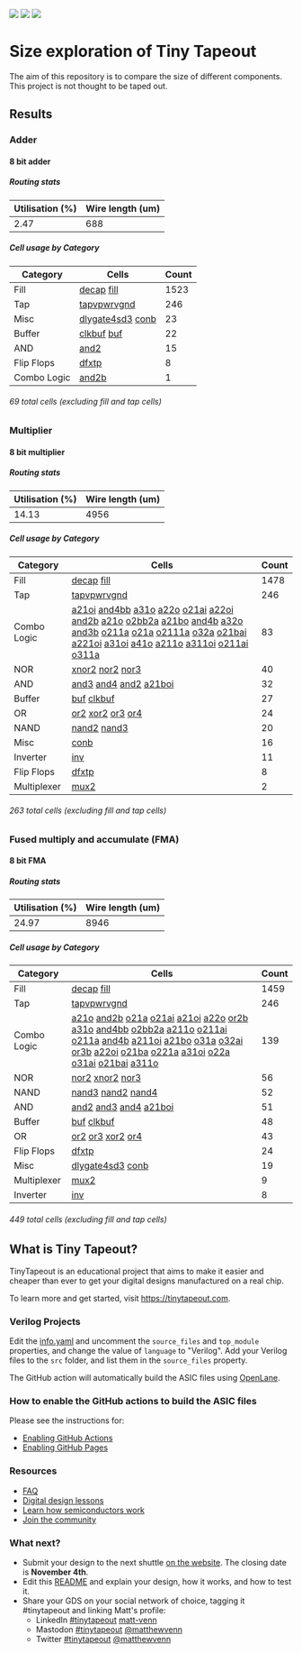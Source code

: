 ![](../../workflows/gds/badge.svg) ![](../../workflows/docs/badge.svg) ![](../../workflows/test/badge.svg)

# Size exploration of Tiny Tapeout
The aim of this repository is to compare the size of different components. 
This project is not thought to be taped out. 

## Results

### Adder
#### 8 bit adder 
##### Routing stats

| Utilisation (%) | Wire length (um) |
|-------------|------------------|
| 2.47 | 688 |

##### Cell usage by Category

| Category | Cells | Count |
|---------------|----------|-------|
|Fill | [decap](https://skywater-pdk.readthedocs.io/en/main/contents/libraries/sky130_fd_sc_hd/cells/decap) [fill](https://skywater-pdk.readthedocs.io/en/main/contents/libraries/sky130_fd_sc_hd/cells/fill) | 1523|
|Tap | [tapvpwrvgnd](https://skywater-pdk.readthedocs.io/en/main/contents/libraries/sky130_fd_sc_hd/cells/tapvpwrvgnd) | 246|
|Misc | [dlygate4sd3](https://skywater-pdk.readthedocs.io/en/main/contents/libraries/sky130_fd_sc_hd/cells/dlygate4sd3) [conb](https://skywater-pdk.readthedocs.io/en/main/contents/libraries/sky130_fd_sc_hd/cells/conb) | 23|
|Buffer | [clkbuf](https://skywater-pdk.readthedocs.io/en/main/contents/libraries/sky130_fd_sc_hd/cells/clkbuf) [buf](https://skywater-pdk.readthedocs.io/en/main/contents/libraries/sky130_fd_sc_hd/cells/buf) | 22|
|AND | [and2](https://skywater-pdk.readthedocs.io/en/main/contents/libraries/sky130_fd_sc_hd/cells/and2) | 15|
|Flip Flops | [dfxtp](https://skywater-pdk.readthedocs.io/en/main/contents/libraries/sky130_fd_sc_hd/cells/dfxtp) | 8|
|Combo Logic | [and2b](https://skywater-pdk.readthedocs.io/en/main/contents/libraries/sky130_fd_sc_hd/cells/and2b) | 1|
###### 69 total cells (excluding fill and tap cells)

### Multiplier
#### 8 bit multiplier 
##### Routing stats

| Utilisation (%) | Wire length (um) |
|-------------|------------------|
| 14.13 | 4956 |

##### Cell usage by Category

| Category | Cells | Count |
|---------------|----------|-------|
|Fill | [decap](https://skywater-pdk.readthedocs.io/en/main/contents/libraries/sky130_fd_sc_hd/cells/decap) [fill](https://skywater-pdk.readthedocs.io/en/main/contents/libraries/sky130_fd_sc_hd/cells/fill) | 1478|
|Tap | [tapvpwrvgnd](https://skywater-pdk.readthedocs.io/en/main/contents/libraries/sky130_fd_sc_hd/cells/tapvpwrvgnd) | 246|
|Combo Logic | [a21oi](https://skywater-pdk.readthedocs.io/en/main/contents/libraries/sky130_fd_sc_hd/cells/a21oi) [and4bb](https://skywater-pdk.readthedocs.io/en/main/contents/libraries/sky130_fd_sc_hd/cells/and4bb) [a31o](https://skywater-pdk.readthedocs.io/en/main/contents/libraries/sky130_fd_sc_hd/cells/a31o) [a22o](https://skywater-pdk.readthedocs.io/en/main/contents/libraries/sky130_fd_sc_hd/cells/a22o) [o21ai](https://skywater-pdk.readthedocs.io/en/main/contents/libraries/sky130_fd_sc_hd/cells/o21ai) [a22oi](https://skywater-pdk.readthedocs.io/en/main/contents/libraries/sky130_fd_sc_hd/cells/a22oi) [and2b](https://skywater-pdk.readthedocs.io/en/main/contents/libraries/sky130_fd_sc_hd/cells/and2b) [a21o](https://skywater-pdk.readthedocs.io/en/main/contents/libraries/sky130_fd_sc_hd/cells/a21o) [o2bb2a](https://skywater-pdk.readthedocs.io/en/main/contents/libraries/sky130_fd_sc_hd/cells/o2bb2a) [a21bo](https://skywater-pdk.readthedocs.io/en/main/contents/libraries/sky130_fd_sc_hd/cells/a21bo) [and4b](https://skywater-pdk.readthedocs.io/en/main/contents/libraries/sky130_fd_sc_hd/cells/and4b) [a32o](https://skywater-pdk.readthedocs.io/en/main/contents/libraries/sky130_fd_sc_hd/cells/a32o) [and3b](https://skywater-pdk.readthedocs.io/en/main/contents/libraries/sky130_fd_sc_hd/cells/and3b) [o211a](https://skywater-pdk.readthedocs.io/en/main/contents/libraries/sky130_fd_sc_hd/cells/o211a) [o21a](https://skywater-pdk.readthedocs.io/en/main/contents/libraries/sky130_fd_sc_hd/cells/o21a) [o2111a](https://skywater-pdk.readthedocs.io/en/main/contents/libraries/sky130_fd_sc_hd/cells/o2111a) [o32a](https://skywater-pdk.readthedocs.io/en/main/contents/libraries/sky130_fd_sc_hd/cells/o32a) [o21bai](https://skywater-pdk.readthedocs.io/en/main/contents/libraries/sky130_fd_sc_hd/cells/o21bai) [a221oi](https://skywater-pdk.readthedocs.io/en/main/contents/libraries/sky130_fd_sc_hd/cells/a221oi) [a31oi](https://skywater-pdk.readthedocs.io/en/main/contents/libraries/sky130_fd_sc_hd/cells/a31oi) [a41o](https://skywater-pdk.readthedocs.io/en/main/contents/libraries/sky130_fd_sc_hd/cells/a41o) [a211o](https://skywater-pdk.readthedocs.io/en/main/contents/libraries/sky130_fd_sc_hd/cells/a211o) [a311oi](https://skywater-pdk.readthedocs.io/en/main/contents/libraries/sky130_fd_sc_hd/cells/a311oi) [o211ai](https://skywater-pdk.readthedocs.io/en/main/contents/libraries/sky130_fd_sc_hd/cells/o211ai) [o311a](https://skywater-pdk.readthedocs.io/en/main/contents/libraries/sky130_fd_sc_hd/cells/o311a) | 83|
|NOR | [xnor2](https://skywater-pdk.readthedocs.io/en/main/contents/libraries/sky130_fd_sc_hd/cells/xnor2) [nor2](https://skywater-pdk.readthedocs.io/en/main/contents/libraries/sky130_fd_sc_hd/cells/nor2) [nor3](https://skywater-pdk.readthedocs.io/en/main/contents/libraries/sky130_fd_sc_hd/cells/nor3) | 40|
|AND | [and3](https://skywater-pdk.readthedocs.io/en/main/contents/libraries/sky130_fd_sc_hd/cells/and3) [and4](https://skywater-pdk.readthedocs.io/en/main/contents/libraries/sky130_fd_sc_hd/cells/and4) [and2](https://skywater-pdk.readthedocs.io/en/main/contents/libraries/sky130_fd_sc_hd/cells/and2) [a21boi](https://skywater-pdk.readthedocs.io/en/main/contents/libraries/sky130_fd_sc_hd/cells/a21boi) | 32|
|Buffer | [buf](https://skywater-pdk.readthedocs.io/en/main/contents/libraries/sky130_fd_sc_hd/cells/buf) [clkbuf](https://skywater-pdk.readthedocs.io/en/main/contents/libraries/sky130_fd_sc_hd/cells/clkbuf) | 27|
|OR | [or2](https://skywater-pdk.readthedocs.io/en/main/contents/libraries/sky130_fd_sc_hd/cells/or2) [xor2](https://skywater-pdk.readthedocs.io/en/main/contents/libraries/sky130_fd_sc_hd/cells/xor2) [or3](https://skywater-pdk.readthedocs.io/en/main/contents/libraries/sky130_fd_sc_hd/cells/or3) [or4](https://skywater-pdk.readthedocs.io/en/main/contents/libraries/sky130_fd_sc_hd/cells/or4) | 24|
|NAND | [nand2](https://skywater-pdk.readthedocs.io/en/main/contents/libraries/sky130_fd_sc_hd/cells/nand2) [nand3](https://skywater-pdk.readthedocs.io/en/main/contents/libraries/sky130_fd_sc_hd/cells/nand3) | 20|
|Misc | [conb](https://skywater-pdk.readthedocs.io/en/main/contents/libraries/sky130_fd_sc_hd/cells/conb) | 16|
|Inverter | [inv](https://skywater-pdk.readthedocs.io/en/main/contents/libraries/sky130_fd_sc_hd/cells/inv) | 11|
|Flip Flops | [dfxtp](https://skywater-pdk.readthedocs.io/en/main/contents/libraries/sky130_fd_sc_hd/cells/dfxtp) | 8|
|Multiplexer | [mux2](https://skywater-pdk.readthedocs.io/en/main/contents/libraries/sky130_fd_sc_hd/cells/mux2) | 2|
###### 263 total cells (excluding fill and tap cells)

### Fused multiply and accumulate (FMA)
#### 8 bit FMA 
##### Routing stats

| Utilisation (%) | Wire length (um) |
|-------------|------------------|
| 24.97 | 8946 |

##### Cell usage by Category

| Category | Cells | Count |
|---------------|----------|-------|
|Fill | [decap](https://skywater-pdk.readthedocs.io/en/main/contents/libraries/sky130_fd_sc_hd/cells/decap) [fill](https://skywater-pdk.readthedocs.io/en/main/contents/libraries/sky130_fd_sc_hd/cells/fill) | 1459|
|Tap | [tapvpwrvgnd](https://skywater-pdk.readthedocs.io/en/main/contents/libraries/sky130_fd_sc_hd/cells/tapvpwrvgnd) | 246|
|Combo Logic | [a21o](https://skywater-pdk.readthedocs.io/en/main/contents/libraries/sky130_fd_sc_hd/cells/a21o) [and2b](https://skywater-pdk.readthedocs.io/en/main/contents/libraries/sky130_fd_sc_hd/cells/and2b) [o21a](https://skywater-pdk.readthedocs.io/en/main/contents/libraries/sky130_fd_sc_hd/cells/o21a) [o21ai](https://skywater-pdk.readthedocs.io/en/main/contents/libraries/sky130_fd_sc_hd/cells/o21ai) [a21oi](https://skywater-pdk.readthedocs.io/en/main/contents/libraries/sky130_fd_sc_hd/cells/a21oi) [a22o](https://skywater-pdk.readthedocs.io/en/main/contents/libraries/sky130_fd_sc_hd/cells/a22o) [or2b](https://skywater-pdk.readthedocs.io/en/main/contents/libraries/sky130_fd_sc_hd/cells/or2b) [a31o](https://skywater-pdk.readthedocs.io/en/main/contents/libraries/sky130_fd_sc_hd/cells/a31o) [and4bb](https://skywater-pdk.readthedocs.io/en/main/contents/libraries/sky130_fd_sc_hd/cells/and4bb) [o2bb2a](https://skywater-pdk.readthedocs.io/en/main/contents/libraries/sky130_fd_sc_hd/cells/o2bb2a) [a211o](https://skywater-pdk.readthedocs.io/en/main/contents/libraries/sky130_fd_sc_hd/cells/a211o) [o211ai](https://skywater-pdk.readthedocs.io/en/main/contents/libraries/sky130_fd_sc_hd/cells/o211ai) [o211a](https://skywater-pdk.readthedocs.io/en/main/contents/libraries/sky130_fd_sc_hd/cells/o211a) [and4b](https://skywater-pdk.readthedocs.io/en/main/contents/libraries/sky130_fd_sc_hd/cells/and4b) [a211oi](https://skywater-pdk.readthedocs.io/en/main/contents/libraries/sky130_fd_sc_hd/cells/a211oi) [a21bo](https://skywater-pdk.readthedocs.io/en/main/contents/libraries/sky130_fd_sc_hd/cells/a21bo) [o31a](https://skywater-pdk.readthedocs.io/en/main/contents/libraries/sky130_fd_sc_hd/cells/o31a) [o32ai](https://skywater-pdk.readthedocs.io/en/main/contents/libraries/sky130_fd_sc_hd/cells/o32ai) [or3b](https://skywater-pdk.readthedocs.io/en/main/contents/libraries/sky130_fd_sc_hd/cells/or3b) [a22oi](https://skywater-pdk.readthedocs.io/en/main/contents/libraries/sky130_fd_sc_hd/cells/a22oi) [o21ba](https://skywater-pdk.readthedocs.io/en/main/contents/libraries/sky130_fd_sc_hd/cells/o21ba) [o221a](https://skywater-pdk.readthedocs.io/en/main/contents/libraries/sky130_fd_sc_hd/cells/o221a) [a31oi](https://skywater-pdk.readthedocs.io/en/main/contents/libraries/sky130_fd_sc_hd/cells/a31oi) [o22a](https://skywater-pdk.readthedocs.io/en/main/contents/libraries/sky130_fd_sc_hd/cells/o22a) [o31ai](https://skywater-pdk.readthedocs.io/en/main/contents/libraries/sky130_fd_sc_hd/cells/o31ai) [o21bai](https://skywater-pdk.readthedocs.io/en/main/contents/libraries/sky130_fd_sc_hd/cells/o21bai) [a311o](https://skywater-pdk.readthedocs.io/en/main/contents/libraries/sky130_fd_sc_hd/cells/a311o) | 139|
|NOR | [nor2](https://skywater-pdk.readthedocs.io/en/main/contents/libraries/sky130_fd_sc_hd/cells/nor2) [xnor2](https://skywater-pdk.readthedocs.io/en/main/contents/libraries/sky130_fd_sc_hd/cells/xnor2) [nor3](https://skywater-pdk.readthedocs.io/en/main/contents/libraries/sky130_fd_sc_hd/cells/nor3) | 56|
|NAND | [nand3](https://skywater-pdk.readthedocs.io/en/main/contents/libraries/sky130_fd_sc_hd/cells/nand3) [nand2](https://skywater-pdk.readthedocs.io/en/main/contents/libraries/sky130_fd_sc_hd/cells/nand2) [nand4](https://skywater-pdk.readthedocs.io/en/main/contents/libraries/sky130_fd_sc_hd/cells/nand4) | 52|
|AND | [and2](https://skywater-pdk.readthedocs.io/en/main/contents/libraries/sky130_fd_sc_hd/cells/and2) [and3](https://skywater-pdk.readthedocs.io/en/main/contents/libraries/sky130_fd_sc_hd/cells/and3) [and4](https://skywater-pdk.readthedocs.io/en/main/contents/libraries/sky130_fd_sc_hd/cells/and4) [a21boi](https://skywater-pdk.readthedocs.io/en/main/contents/libraries/sky130_fd_sc_hd/cells/a21boi) | 51|
|Buffer | [buf](https://skywater-pdk.readthedocs.io/en/main/contents/libraries/sky130_fd_sc_hd/cells/buf) [clkbuf](https://skywater-pdk.readthedocs.io/en/main/contents/libraries/sky130_fd_sc_hd/cells/clkbuf) | 48|
|OR | [or2](https://skywater-pdk.readthedocs.io/en/main/contents/libraries/sky130_fd_sc_hd/cells/or2) [or3](https://skywater-pdk.readthedocs.io/en/main/contents/libraries/sky130_fd_sc_hd/cells/or3) [xor2](https://skywater-pdk.readthedocs.io/en/main/contents/libraries/sky130_fd_sc_hd/cells/xor2) [or4](https://skywater-pdk.readthedocs.io/en/main/contents/libraries/sky130_fd_sc_hd/cells/or4) | 43|
|Flip Flops | [dfxtp](https://skywater-pdk.readthedocs.io/en/main/contents/libraries/sky130_fd_sc_hd/cells/dfxtp) | 24|
|Misc | [dlygate4sd3](https://skywater-pdk.readthedocs.io/en/main/contents/libraries/sky130_fd_sc_hd/cells/dlygate4sd3) [conb](https://skywater-pdk.readthedocs.io/en/main/contents/libraries/sky130_fd_sc_hd/cells/conb) | 19|
|Multiplexer | [mux2](https://skywater-pdk.readthedocs.io/en/main/contents/libraries/sky130_fd_sc_hd/cells/mux2) | 9|
|Inverter | [inv](https://skywater-pdk.readthedocs.io/en/main/contents/libraries/sky130_fd_sc_hd/cells/inv) | 8|
###### 449 total cells (excluding fill and tap cells)


## What is Tiny Tapeout?

TinyTapeout is an educational project that aims to make it easier and cheaper than ever to get your digital designs manufactured on a real chip.

To learn more and get started, visit https://tinytapeout.com.

### Verilog Projects

Edit the [info.yaml](info.yaml) and uncomment the `source_files` and `top_module` properties, and change the value of `language` to "Verilog". Add your Verilog files to the `src` folder, and list them in the `source_files` property.

The GitHub action will automatically build the ASIC files using [OpenLane](https://www.zerotoasiccourse.com/terminology/openlane/).

### How to enable the GitHub actions to build the ASIC files

Please see the instructions for:

- [Enabling GitHub Actions](https://tinytapeout.com/faq/#when-i-commit-my-change-the-gds-action-isnt-running)
- [Enabling GitHub Pages](https://tinytapeout.com/faq/#my-github-action-is-failing-on-the-pages-part)

### Resources

- [FAQ](https://tinytapeout.com/faq/)
- [Digital design lessons](https://tinytapeout.com/digital_design/)
- [Learn how semiconductors work](https://tinytapeout.com/siliwiz/)
- [Join the community](https://discord.gg/rPK2nSjxy8)

### What next?

- Submit your design to the next shuttle [on the website](https://tinytapeout.com/#submit-your-design). The closing date is **November 4th**.
- Edit this [README](README.md) and explain your design, how it works, and how to test it.
- Share your GDS on your social network of choice, tagging it #tinytapeout and linking Matt's profile:
  - LinkedIn [#tinytapeout](https://www.linkedin.com/search/results/content/?keywords=%23tinytapeout) [matt-venn](https://www.linkedin.com/in/matt-venn/)
  - Mastodon [#tinytapeout](https://chaos.social/tags/tinytapeout) [@matthewvenn](https://chaos.social/@matthewvenn)
  - Twitter [#tinytapeout](https://twitter.com/hashtag/tinytapeout?src=hashtag_click) [@matthewvenn](https://twitter.com/matthewvenn)
